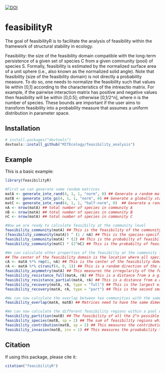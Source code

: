 [![DOI](https://zenodo.org/badge/DOI/10.5281/zenodo.8289566.svg)](https://doi.org/10.5281/zenodo.8289566)


# feasibilityR

The goal of feasibilityR is to facilitate the analysis of feasibility within the framework of structural stability in ecology.

Feasibility: the size of the feasibility domain compatible with the long-term persistence of a given set of species C from a given community (pool) of species S. Formally, feasibility is estimated by the normalized surface area of a unit sphere (i.e., also known as the normalized solid angle). Note that feasibility (size of the feasibility domain) is not directly a probability measure. To do so, one needs to normalize the feasibility such that values lie within [0,1] according to the characteristics of the intreactio matrix. For example, if the pairwise interaction matrix has positive and negative values then feasibility will be within [0,0.5]; otherwise [0,1/2^n], where n is the number of species. These bounds are important if the user aims to transform feasibility into a probability measure that assumes a uniform distribution in parameter space.

## Installation

``` r
# install.packages("devtools")
devtools::install_github("MITEcology/feasibility_analysis")
```

## Example

This is a basic example:

``` r
library(feasibilityR)

#First we can generate some random matrices
matA <- generate_inte_rand(4, 1, 1, "norm", 0) ## Generate a random matrix of 4 species following a normal distribution with mean=1 and sd=1
matB <- generate_inte_gs(4, 1, 1, "norm", 0) ## Generate a globally stable random matrix of 4 species following a normal distribution with mean=1 and sd=1
matC <- generate_inte_rand(4, 1, 1, "half-norm", 0)  ## Generate a random matrix of 4 species following a half-normal distribution with mean=1 and sd=1. This is equivalent to a purely competition community.
nA <- nrow(matA) ## total number of species in community A
nB <- nrow(matA) ## total number of species in community B
nC <- nrow(matA) ## total number of species in community C

#Now we are ready to calculate feasibilty at the community level
feasibility_community(matA) ## This is the feasibility of the community A with 4 species. This measure cannot be conmpared across communities with different number of species.
(feasibility_community(matA)) ^ (1 / nA) ## This is the species-specific feasibility of the community A with 4 species. This measure can be conmpared across communities with different number of species.
feasibility_community(matA) * (2) ## This is the probabilty of feasibility of the community A with 4 species.
feasibility_community(matC) * (2^nC) ## This is the probabilty of feasibility of the community C (purely compettition) with 4 species.

#We can calculate other properties of the feasibilty at the community level taking as a reference point the center or any other location inside the feasibility domain.
## The center of the feasibility domain is the location where all species have the same biomass (density). However, the r vector does not need to be the same for all species.
cA <- matA %*% rep(1, nA) ## This is the center of the feasibility domain: r = A N*, where N* is 1 (or any constant) for all species.
rA <- matA %*% c(runif(4, 0, 1)) ## This is a random direction of the r-vector.
feasibility_asymmetry(matA) ## This measures the irregularity of the feasiblity domain of the community A with 4 species. The larger the outcome, the larger the assymetry
feasibility_resistance_full(matA, rA) ## This is a distance from a a given r-vector to all possible n-1 borders of the feasibility domain. The larger the outcome, the larger the resistance
feasibility_resistance_partial(matA, rA) ## This is a distance from a a given r-vector to all possible vertices of the feasibility domain. The larger the outcome, the larger the resistance
feasibility_recovery(matA, rA, type = "full") ## This is the largest eigenvalue (notice is negative)
feasibility_recovery(matA, rA, type = "part") ## This is the second smallest eigenvalue (notice is negative)

#We can now calculate the overlap between two communities with the same number of species
feasibility_overlap(matA, matB) ## Matrices need to have the same dimension

#We can now calculate the different feasibility regions within a pool of n species
feasibility_partition(matB) ## The feasibility of all the 2^n possible combinations.
feasibility_species(matB, sp = 2) ## The sum of feasibility regions whith species i=2.
feasibility_contribution(matB, sp = 2) ## This measures the contribution of species i=2 to the feasiblity of the entire community. Otcomes above (resp. below) 1 mean a positive (resp. negative) contribution
feasibility_invasion(matB, inv = 1) ## This measures the proabability that species i=2 can invade the community.

```




## Citation

If using this package, please cite it:

``` r
citation("feasibilityR")
```
